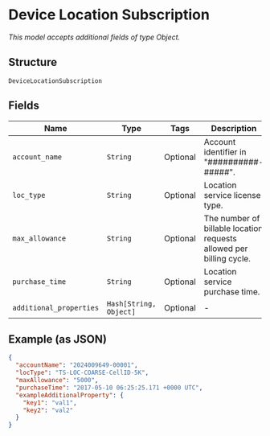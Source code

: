 
# Device Location Subscription

*This model accepts additional fields of type Object.*

## Structure

`DeviceLocationSubscription`

## Fields

| Name | Type | Tags | Description |
|  --- | --- | --- | --- |
| `account_name` | `String` | Optional | Account identifier in "##########-#####". |
| `loc_type` | `String` | Optional | Location service license type. |
| `max_allowance` | `String` | Optional | The number of billable location requests allowed per billing cycle. |
| `purchase_time` | `String` | Optional | Location service purchase time. |
| `additional_properties` | `Hash[String, Object]` | Optional | - |

## Example (as JSON)

```json
{
  "accountName": "2024009649-00001",
  "locType": "TS-LOC-COARSE-CellID-5K",
  "maxAllowance": "5000",
  "purchaseTime": "2017-05-10 06:25:25.171 +0000 UTC",
  "exampleAdditionalProperty": {
    "key1": "val1",
    "key2": "val2"
  }
}
```

